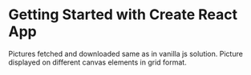 # Getting Started with Create React App
Pictures fetched and downloaded same as in vanilla js solution. Picture displayed on different canvas elements in grid format. 
